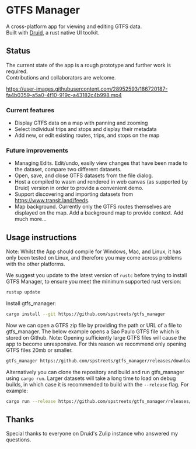 # GTFS Manager

A cross-platform app for viewing and editing GTFS data.  
Built with [Druid](https://github.com/linebender/druid), a rust native UI toolkit.

## Status

The current state of the app is a rough prototype and further work is required.  
Contributions and collaborators are welcome.

https://user-images.githubusercontent.com/28952593/186720187-fa4b0359-a5a0-4f10-919c-a43182c4b998.mp4

### Current features

-   Display GTFS data on a map with panning and zooming
-   Select individual trips and stops and display their metadata
-   Add new, or edit existing routes, trips, and stops on the map

### Future improvements

-   Managing Edits. Edit/undo, easily view changes that have been made to the dataset, compare two different datasets.
-   Open, save, and close GTFS datasets from the file dialog.
-   Host a compiled to wasm and rendered in web canvas (as supported by Druid) version in order to provide a convenient demo.
-   Support discovering and importing datasets from https://www.transit.land/feeds.
-   Map background. Currently only the GTFS routes themselves are displayed on the map. Add a background map to provide context.
    Add much more...

## Usage instructions

Note: Whilst the App should compile for Windows, Mac, and Linux, it has only been tested on Linux, and therefore you may come across problems with the other platforms.

We suggest you update to the latest version of `rustc` before trying to install GTFS Manager, to ensure you meet the minimum supported rust version:

```bash
rustup update
```

Install gtfs_manager:

```bash
cargo install --git https://github.com/spstreets/gtfs_manager
```

Now we can open a GTFS zip file by providing the path or URL of a file to gtfs_manager. The below example opens a Sao Paulo GTFS file which is stored on Github.
Note: Opening sufficiently large GTFS files will cause the app to become unresponsive. For this reason we recommend only opening GTFS files 20mb or smaller.

```bash
gtfs_manager https://github.com/spstreets/gtfs_manager/releases/download/v0.1.0/sao-paulo-sptrans.zip
```

Alternatively you can clone the repository and build and run gtfs_manager using `cargo run`. Larger datasets will take a long time to load on debug builds, in which case it is recommended to build with the `--release` flag. For example:

```bash
cargo run --release https://github.com/spstreets/gtfs_manager/releases/download/v0.1.0/sao-paulo-sptrans.zip
```

## Thanks

Special thanks to everyone on Druid's Zulip instance who answered my questions.
